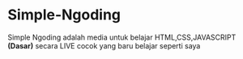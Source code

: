 # Simple-Ngoding
Simple Ngoding adalah media untuk belajar HTML,CSS,JAVASCRIPT <strong>(Dasar)</strong> secara LIVE cocok yang baru belajar seperti saya
